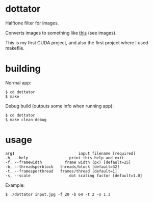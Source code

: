 # dottator
Halftone filter for images.

Converts images to something like [this](https://en.wikipedia.org/wiki/Halftone) (see images).

This is my first CUDA project, and also the first project where I used makefile.

# building
Normal app:
```
$ cd dottator
$ make
```

Debug build (outputs some info when running app):
```
$ cd dottator
$ make clean debug
```

# usage
```
arg1				        	input filename [required]
-h, --help				    print this help and exit
-f, --framewidth		  frame width (px) [default=25]
-b, --threadsperblock	threads/block [default=32]
-t, --framesperthread	frames/thread [default=1]
-s, --scale				    dot scaling factor [default=1.0]
```

Example:
```
$ ./dottator input.jpg -f 20 -b 64 -t 2 -s 1.3
```
